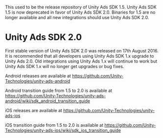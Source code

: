 This used to be the release repository of Unity Ads SDK 1.5. Unity Ads SDK 1.5
is now deprecated in favor of Unity Ads SDK 2.0. Binaries for 1.5 are no longer
available and all new integrations should use Unity Ads SDK 2.0.

Unity Ads SDK 2.0
=================

First stable version of Unity Ads SDK 2.0 was released on 17th August 2016. It
is recommended that all developers using Unity Ads SDK 1.x upgrade to Unity Ads
2.0. Old integrations using Unity Ads 1.x will continue to work but Unity Ads
SDK 1.x will no longer get upgrades or bug fixes.

Android releases are available at
https://github.com/Unity-Technologies/unity-ads-android

Android transition guide from 1.5 to 2.0 is available at
https://github.com/Unity-Technologies/unity-ads-android/wiki/sdk_android_transition_guide

iOS releases are available at
https://github.com/Unity-Technologies/unity-ads-ios

iOS transition guide from 1.5 to 2.0 is available at
https://github.com/Unity-Technologies/unity-ads-ios/wiki/sdk_ios_transition_guide
